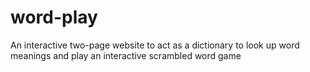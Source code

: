 # word-play
An interactive two-page website to act as a dictionary to look up word meanings and play an interactive scrambled word game
